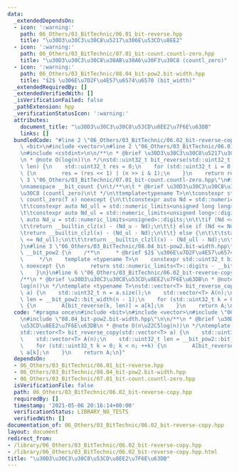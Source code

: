 ```yaml
---
data:
  _extendedDependsOn:
  - icon: ':warning:'
    path: 06_Others/03_BitTechnic/06.01_bit-reverse.hpp
    title: "\u30D3\u30C3\u30C8\u5217\u306E\u53CD\u8EE2"
  - icon: ':warning:'
    path: 06_Others/03_BitTechnic/07.01_bit-count.countl-zero.hpp
    title: "\u30D3\u30C3\u30C8\u30AB\u30A6\u30F3\u30C8 (countl_zero)"
  - icon: ':warning:'
    path: 06_Others/03_BitTechnic/08.04_bit-pow2.bit-width.hpp
    title: "$2$ \u306E\u7D2F\u4E57\u6574\u6570 (bit_width)"
  _extendedRequiredBy: []
  _extendedVerifiedWith: []
  _isVerificationFailed: false
  _pathExtension: hpp
  _verificationStatusIcon: ':warning:'
  attributes:
    document_title: "\u30D3\u30C3\u30C8\u53CD\u8EE2\u7F6E\u63DB"
    links: []
  bundledCode: "#line 2 \"06_Others/03_BitTechnic/06.02_bit-reverse-copy.hpp\"\n#include\
    \ <bit>\n#include <vector>\n#line 2 \"06_Others/03_BitTechnic/06.01_bit-reverse.hpp\"\
    \n#include <cstdint>\n\n/**\n * @brief \u30D3\u30C3\u30C8\u5217\u306E\u53CD\u8EE2\
    \n * @note O(log(n))\n */\nstd::uint32_t bit_reverse(std::uint32_t n, std::uint32_t\
    \ len) {\n    std::uint32_t res = 0;\n    for (std::uint32_t i = 0; i < len; ++i)\
    \ {\n        res = (res << 1) | (n >> i & 1);\n    }\n    return res;\n}\n#line\
    \ 3 \"06_Others/03_BitTechnic/07.01_bit-count.countl-zero.hpp\"\n#include <limits>\n\
    \nnamespace __bit_count {\n\t/**\n\t * @brief \u30D3\u30C3\u30C8\u30AB\u30A6\u30F3\
    \u30C8 (countl_zero)\n\t */\n\ttemplate<typename T>\n\tconstexpr std::uint32_t\
    \ countl_zero(T x) noexcept {\n\t\tconstexpr auto Nd = std::numeric_limits<T>::digits;\n\
    \t\tconstexpr auto Nd_ull = std::numeric_limits<unsigned long long>::digits;\n\
    \t\tconstexpr auto Nd_ul = std::numeric_limits<unsigned long>::digits;\n\t\tconstexpr\
    \ auto Nd_u = std::numeric_limits<unsigned>::digits;\n\t\tif (Nd <= Nd_u) {\n\t\
    \t\treturn __builtin_clz(x) - (Nd_u - Nd);\n\t\t} else if (Nd <= Nd_ul) {\n\t\t\
    \treturn __builtin_clzl(x) - (Nd_ul - Nd);\n\t\t} else {\n\t\t\tstatic_assert(Nd\
    \ <= Nd_ull);\n\t\t\treturn __builtin_clzll(x) - (Nd_ull - Nd);\n\t\t}\n\t}\n\
    }\n#line 3 \"06_Others/03_BitTechnic/08.04_bit-pow2.bit-width.hpp\"\n\nnamespace\
    \ __bit_pow2 {\n    /**\n     * @brief $2$ \u306E\u7D2F\u4E57\u6574\u6570 (bit_width)\n\
    \     */\n    template <typename T>\n    constexpr std::uint32_t bit_width(T x)\
    \ noexcept {\n        return std::numeric_limits<T>::digits - __bit_count::countl_zero(x);\n\
    \    }\n}\n#line 6 \"06_Others/03_BitTechnic/06.02_bit-reverse-copy.hpp\"\n\n\
    /**\n * @brief \u30D3\u30C3\u30C8\u53CD\u8EE2\u7F6E\u63DB\n * @note O(n\u22C5\
    log(n))\n */\ntemplate <typename T>\nstd::vector<T> bit_reverse_copy(std::vector<T>\
    \ a) {\n    std::uint32_t n = a.size();\n    std::vector<T> A(n);\n    std::uint32_t\
    \ len = __bit_pow2::bit_width(n - 1);\n    for (std::uint32_t k = 0; k < n; ++k)\
    \ {\n        A[bit_reverse(k, len)] = a[k];\n    }\n    return A;\n}\n"
  code: "#pragma once\n#include <bit>\n#include <vector>\n#include \"06.01_bit-reverse.hpp\"\
    \n#include \"08.04_bit-pow2.bit-width.hpp\"\n\n/**\n * @brief \u30D3\u30C3\u30C8\
    \u53CD\u8EE2\u7F6E\u63DB\n * @note O(n\u22C5log(n))\n */\ntemplate <typename T>\n\
    std::vector<T> bit_reverse_copy(std::vector<T> a) {\n    std::uint32_t n = a.size();\n\
    \    std::vector<T> A(n);\n    std::uint32_t len = __bit_pow2::bit_width(n - 1);\n\
    \    for (std::uint32_t k = 0; k < n; ++k) {\n        A[bit_reverse(k, len)] =\
    \ a[k];\n    }\n    return A;\n}"
  dependsOn:
  - 06_Others/03_BitTechnic/06.01_bit-reverse.hpp
  - 06_Others/03_BitTechnic/08.04_bit-pow2.bit-width.hpp
  - 06_Others/03_BitTechnic/07.01_bit-count.countl-zero.hpp
  isVerificationFile: false
  path: 06_Others/03_BitTechnic/06.02_bit-reverse-copy.hpp
  requiredBy: []
  timestamp: '2021-05-06 20:16:14+00:00'
  verificationStatus: LIBRARY_NO_TESTS
  verifiedWith: []
documentation_of: 06_Others/03_BitTechnic/06.02_bit-reverse-copy.hpp
layout: document
redirect_from:
- /library/06_Others/03_BitTechnic/06.02_bit-reverse-copy.hpp
- /library/06_Others/03_BitTechnic/06.02_bit-reverse-copy.hpp.html
title: "\u30D3\u30C3\u30C8\u53CD\u8EE2\u7F6E\u63DB"
---
```

